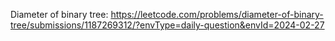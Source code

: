 Diameter of binary tree: https://leetcode.com/problems/diameter-of-binary-tree/submissions/1187269312/?envType=daily-question&envId=2024-02-27
